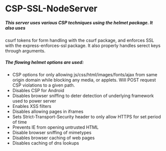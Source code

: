 # CSP-SSL-NodeServer

##### This server uses various CSP techniques using the helmet package. It also uses 
csurf tokens for form handling with the csurf package, and enforces SSL with the 
express-enforces-ssl package. It also properly handles serect keys through arguments.

##### The flowing helmet options are used:

* CSP options for only allowing js/css/html/images/fonts/ajax from same origin domain 
while blocking any media,
or applets. Will POST request CSP violations to a given path. 
* Disables CSP for Android
* Disables browser sniffing to deter detection of underlying framework used to power server
* Enables XSS filters
* Disables allowing pages in iframes
* Sets Strict-Transport-Security header to only allow HTTPS for set period of time
* Prevents IE from opening untrusted HTML
* Disable browser sniffing of mimetypes
* Disables browser caching of web pages
* Disables caching of dns lookups
